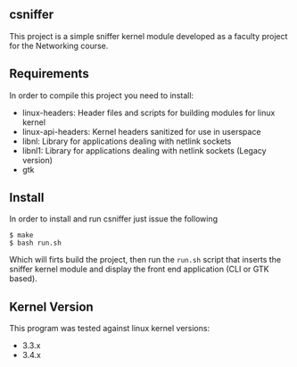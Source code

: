 ## csniffer

This project is a simple sniffer kernel module developed
as a faculty project for the Networking course. 

Requirements
------------

In order to compile this project you need to install: 
* linux-headers: Header files and scripts for building modules for linux kernel
* linux-api-headers: Kernel headers sanitized for use in userspace
* libnl: Library for applications dealing with netlink sockets
* libnl1: Library for applications dealing with netlink sockets (Legacy version)
* gtk

Install
-------

In order to install and run csniffer just issue the following

    $ make
    $ bash run.sh

Which will firts build the project, then run the `run.sh` script
that inserts the sniffer kernel module and display the front
end application (CLI or GTK based).

Kernel Version
--------------

This program was tested against linux kernel versions: 
* 3.3.x
* 3.4.x
